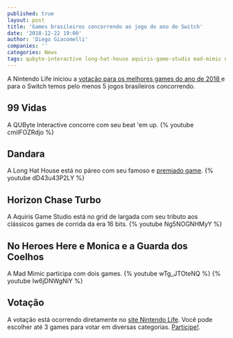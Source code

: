 ```yaml
---
published: true
layout: post
title: 'Games brasileiros concorrendo ao jogo do ano do Switch'
date: '2018-12-22 19:00'
author: 'Diego Giacomelli'
companies: ''
categories: News
tags: qubyte-interactive long-hat-house aquiris-game-studio mad-mimic nintendo switch
---
```

A Nintendo Life iniciou a [votação para os melhores games do ano de 2018 ](http://www.nintendolife.com/news/2018/12/feature_vote_for_your_2018_nintendo_game_of_the_year) e para o Switch temos pelo menos 5 jogos brasileiros concorrendo.

## 99 Vidas
A QUByte Interactive concorre com seu beat 'em up.
{% youtube cmilFOZRdjo %}

## Dandara
A Long Hat House está no páreo com seu famoso e [premiado game](https://jogosdaqui.github.io/2018/12/13/games-brasileiros-vencedores-no-brazil-game-awards).
{% youtube dD43u43P2LY %}

## Horizon Chase Turbo
A Aquiris Game Studio está no grid de largada com seu tributo aos clássicos games de corrida da era 16 bits.
{% youtube Ng5NOGNHMyY %}

## No Heroes Here e Monica e a Guarda dos Coelhos
A Mad Mimic participa com dois games.
{% youtube wTg_JTOteNQ %}
{% youtube Iw6jDNWgNiY %}

## Votação
A votação está ocorrendo diretamente no [site Nintendo Life](http://www.nintendolife.com/news/2018/12/feature_vote_for_your_2018_nintendo_game_of_the_year). Você pode escolher até 3 games para votar em diversas categorias. [Participe!](http://www.nintendolife.com/news/2018/12/feature_vote_for_your_2018_nintendo_game_of_the_year).